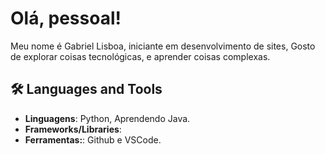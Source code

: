 # **Olá, pessoal!**  
Meu nome é Gabriel Lisboa, iniciante em desenvolvimento de sites, Gosto de explorar coisas tecnológicas, e aprender coisas complexas.


## 🛠️ Languages and Tools
- **Linguagens**: Python, Aprendendo Java.
- **Frameworks/Libraries**: 
- **Ferramentas:**: Github e VSCode.

    
